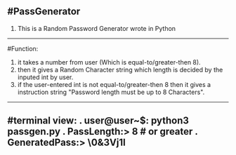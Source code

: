 #PassGenerator
---------------------------------------------------------------------------
1. This is a Random Password Generator wrote in Python
---------------------------------------------------------------------------
#Function:
1. it takes a number from user (Which is equal-to/greater-then 8).
2. then it gives a Random Character string which length is decided by the inputed int by user.
3. if the user-entered int is not equal-to/greater-then 8 then it gives a instruction string "Password length must be up to 8 Characters".
---------------------------------------------------------------------------
#terminal view:
. user@user~$: python3 passgen.py
. PassLength:> 8 # or greater
. GeneratedPass:> \0&3Vj1I
---------------------------------------------------------------------------
